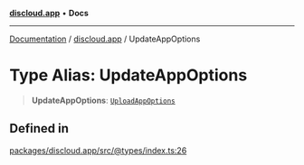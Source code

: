 [**discloud.app**](../README.md) • **Docs**

***

[Documentation](../../packages.md) / [discloud.app](../README.md) / UpdateAppOptions

# Type Alias: UpdateAppOptions

> **UpdateAppOptions**: [`UploadAppOptions`](../interfaces/UploadAppOptions.md)

## Defined in

[packages/discloud.app/src/@types/index.ts:26](https://github.com/discloud/discloud.app/blob/e957c12968777c01a56e127121040f7eaaf9b803/packages/discloud.app/src/@types/index.ts#L26)
